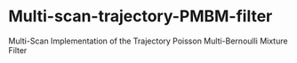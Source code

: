 # Multi-scan-trajectory-PMBM-filter
Multi-Scan Implementation of the Trajectory Poisson Multi-Bernoulli Mixture Filter
